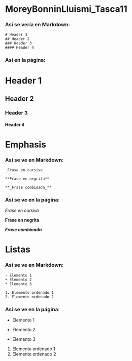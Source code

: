 # MoreyBonninLluismi_Tasca11

### Asi se vería en Markdown:
```
# Header 1
## Header 2
### Header 3
#### Header 4
```
### Asi en la página:

# Header 1
## Header 2
### Header 3
#### Header 4

# Emphasis 

### Asi se ve en Markdown:

```
_Frase en cursiva_ 

**Frase en negrita**

**_Frase combinada_**
```

### Asi se ve en la página:

_Frase en cursiva_ 

**Frase en negrita**

**_Frase combinada_**

# Listas

### Asi se ve en Markdown:

```
- Elemento 1
+ Elemento 2
* Elemento 3

1. Elemento ordenado 1
2. Elemento ordenado 2
```

### Asi se ve en la página:

- Elemento 1
+ Elemento 2
* Elemento 3

1. Elemento ordenado 1
2. Elemento ordenado 2